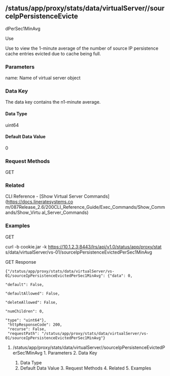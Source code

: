 ## /status/app/proxy/stats/data/virtualServer/<name>/sourceIpPersistenceEvicte
dPerSec1MinAvg

Use

Use to view the 1-minute average of the number of source IP persistence cache
entries evicted due to cache being full.

### Parameters

name: Name of virtual server object

### Data Key

The data key contains the n1-minute average.

#### Data Type

uint64

#### Default Data Value

0

### Request Methods

GET

### Related

CLI Reference - [Show Virtual Server Commands](https://docs.lineratesystems.co
m/087Release_2.6/200CLI_Reference_Guide/Exec_Commands/Show_Commands/Show_Virtu
al_Server_Commands)

### Examples

GET

curl -b cookie.jar -k https://10.1.2.3:8443/lrs/api/v1.0/status/app/proxy/stat
s/data/virtualServer/vs-01/sourceIpPersistenceEvictedPerSec1MinAvg

GET Response

    
    
    {"/status/app/proxy/stats/data/virtualServer/vs-01/sourceIpPersistenceEvictedPerSec1MinAvg": {"data": 0,
                                                                                                   "default": False,
                                                                                                   "defaultAllowed": False,
                                                                                                   "deleteAllowed": False,
                                                                                                   "numChildren": 0,
                                                                                                   "type": "uint64"},
     "httpResponseCode": 200,
     "recurse": False,
     "requestPath": "/status/app/proxy/stats/data/virtualServer/vs-01/sourceIpPersistenceEvictedPerSec1MinAvg"}
    

  1. /status/app/proxy/stats/data/virtualServer/<name>/sourceIpPersistenceEvictedPerSec1MinAvg
    1. Parameters
    2. Data Key
      1. Data Type
      2. Default Data Value
    3. Request Methods
    4. Related
    5. Examples

